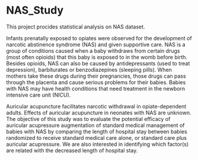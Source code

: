 # NAS_Study

This project procides statistical analysis on NAS dataset.

Infants prenatally exposed to opiates were observed for the development of narcotic abstinence syndrome (NAS) and given supportive care. NAS is a group of conditions caused when a baby withdraws from certain drugs (most often opioids) that this baby is exposed to in the womb before birth. Besides opioids, NAS can also be caused by antidepressants (used to treat depression), barbiturates or benzodiazepines (sleeping pills). When mothers take these drugs during their pregnancies, those drugs can pass through the placenta and cause serious problems for their babies. Babies with NAS may have health conditions that need treatment in the newborn intensive care unit (NICU).

Auricular acupuncture facilitates narcotic withdrawal in opiate-dependent adults. Effects of auricular acupuncture in neonates with NAS are unknown. The objective of this study was to evaluate the potential efficacy of auricular acupressure augmentation of standard medical management of babies with NAS by comparing the length of hospital stay between babies randomized to receive standard medical care alone, or standard care plus auricular acupressure. We are also interested in identifying which factor(s) are related with the decreased length of hospital stay.
